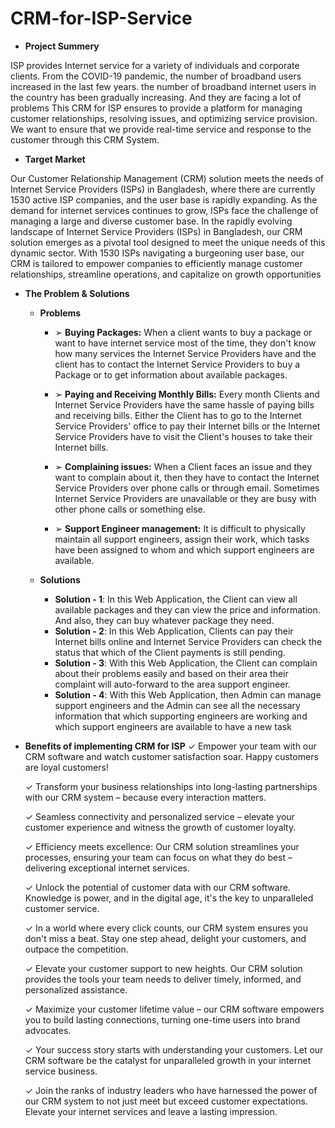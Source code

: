 # CRM-for-ISP-Service
- **Project Summery**

ISP provides Internet service for a variety of individuals and corporate clients. From the COVID-19 pandemic, 
the number of broadband users increased in the last few years. the number of broadband internet users in the 
country has been gradually increasing. And they are facing a lot of problems This CRM for ISP ensures to provide 
a platform for managing customer relationships, resolving issues, and optimizing service provision. We want to 
ensure that we provide real-time service and response to the customer through this CRM System.
- **Target Market**

Our Customer Relationship Management (CRM) solution meets the needs of Internet Service Providers (ISPs) in Bangladesh, where there are currently 1530 active ISP companies, and the user base is rapidly expanding. As the demand for internet services continues to grow, ISPs face the challenge of managing a large and diverse customer base. In the rapidly evolving landscape of Internet Service Providers (ISPs) in Bangladesh, our CRM solution emerges as a pivotal tool designed to meet the unique needs of this dynamic sector. With 1530 ISPs navigating a burgeoning user base, our CRM is tailored to empower companies to efficiently manage customer relationships, streamline operations, and capitalize on growth opportunities

- **The Problem & Solutions**
  - **Problems**
    - ➢ **Buying Packages:**
When a client wants to buy a package or want to have internet service most of the time, they don't know how many services the Internet Service 
Providers have and the client has to contact the Internet Service Providers to buy a Package or to get information about available packages.

    - ➢ **Paying and Receiving Monthly Bills:**
Every month Clients and Internet Service Providers have the same hassle of paying bills and receiving bills. Either the Client has to go to the Internet Service 
Providers' office to pay their Internet bills or the Internet Service Providers have to visit the Client's houses to take their Internet bills.

    - ➢ **Complaining issues:**
When a Client faces an issue and they want to complain about it, then they have to contact the Internet Service Providers over phone calls or through email. Sometimes Internet Service Providers are unavailable or they are busy with other phone calls or something else.

    - ➢ **Support Engineer management:**
It is difficult to physically maintain all support engineers, assign their work, which tasks have been assigned to whom and which support engineers are available.

  - **Solutions**

    - **Solution - 1**: 
In this Web Application, the Client can view all available packages and they can view the price and information. And also, they can buy whatever package they need.
    - **Solution - 2**: In this Web Application, Clients can pay their Internet bills online and Internet Service Providers can check the status that which of the Client payments is still pending.
    - **Solution - 3**: With this Web Application, the Client can complain about their problems easily and based on their area their complaint will auto-forward to the area support engineer.
    - **Solution - 4**: With this Web Application, then Admin can manage support engineers and the Admin can see all the necessary information that which supporting engineers are working and which support engineers are available to have a new task
      
- **Benefits of implementing CRM for ISP**
     ✓ Empower your team with our CRM software and watch customer satisfaction soar. Happy customers are loyal customers!
  
     ✓ Transform your business relationships into long-lasting partnerships with our CRM system – because every interaction matters.
  
     ✓ Seamless connectivity and personalized service – elevate your customer experience and witness the growth of customer loyalty.

     ✓ Efficiency meets excellence: Our CRM solution streamlines your processes, ensuring your team can focus on what they do best – delivering exceptional internet services.

     ✓ Unlock the potential of customer data with our CRM software. Knowledge is power, and in the digital age, it's the key to unparalleled customer service.

     ✓ In a world where every click counts, our CRM system ensures you don't miss a beat. Stay one step ahead, delight your customers, and outpace the competition.

     ✓ Elevate your customer support to new heights. Our CRM solution provides the tools your team needs to deliver timely, informed, and personalized assistance.

     ✓ Maximize your customer lifetime value – our CRM software empowers you to build lasting connections, turning one-time users into brand advocates.

     ✓ Your success story starts with understanding your customers. Let our CRM software be the catalyst for unparalleled growth in your internet service business.

     ✓ Join the ranks of industry leaders who have harnessed the power of our CRM system to not just meet but exceed customer expectations. Elevate your internet services and leave a lasting impression.
